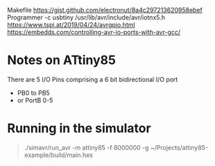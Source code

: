 Makefile https://gist.github.com/electronut/8a4c297213620958ebef
Programmer -c usbtiny
/usr/lib/avr/include/avr/iotnx5.h
https://www.tspi.at/2019/04/24/avrgpio.html
https://embedds.com/controlling-avr-io-ports-with-avr-gcc/

# Notes on ATtiny85

There are 5 I/O Pins comprising a 6 bit bidirectional I/O port
- PB0 to PB5
- or PortB 0-5


# Running in the simulator


> ./simavr/run_avr -m attiny85 -f 8000000 -g ~/Projects/attiny85-example/build/main.hex


